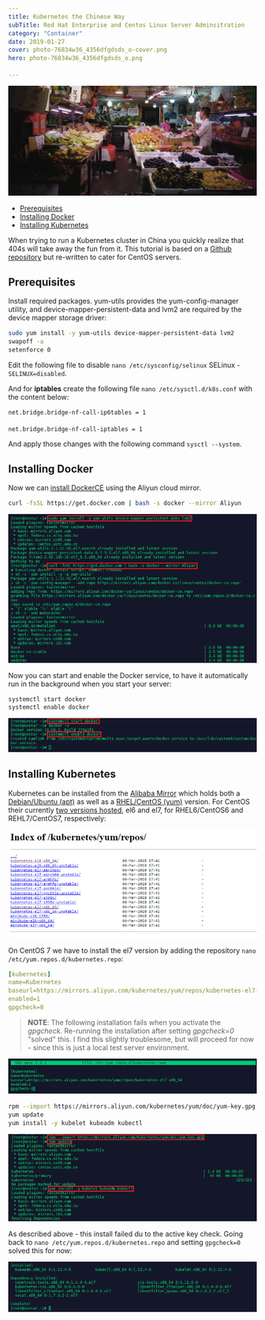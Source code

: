```yaml
---
title: Kubernetes the Chinese Way
subTitle: Red Hat Enterprise and Centos Linux Server Adminsitration
category: "Container"
date: 2019-01-27
cover: photo-76834w36_4356dfgdsds_o-cover.png
hero: photo-76834w36_4356dfgdsds_o.png

---
```


![Shenzhen, China](./photo-76834w36_4356dfgdsds_o.png)


<!-- TOC -->

- [Prerequisites](#prerequisites)
- [Installing Docker](#installing-docker)
- [Installing Kubernetes](#installing-kubernetes)

<!-- /TOC -->



When trying to run a Kubernetes cluster in China you quickly realize that 404s will take away the fun from it. This tutorial is based on a [Github repository](https://github.com/mpolinowski/kubernetes-for-china) but re-written to cater for CentOS servers.


## Prerequisites

Install required packages. yum-utils provides the yum-config-manager utility, and device-mapper-persistent-data and lvm2 are required by the device mapper storage driver:


```bash
sudo yum install -y yum-utils device-mapper-persistent-data lvm2
swapoff -a
setenforce 0
```

Edit the following file to disable `nano /etc/sysconfig/selinux` SELinux - `SELINUX=disabled`.


And for __iptables__ create the following file `nano /etc/sysctl.d/k8s.conf` with the content below:

```bash
net.bridge.bridge-nf-call-ip6tables = 1

net.bridge.bridge-nf-call-iptables = 1
```

And apply those changes with the following command `sysctl --system`.



## Installing Docker

Now we can [install DockerCE](https://docs.docker.com/install/linux/docker-ce/centos/) using the Aliyun cloud mirror.


```bash
curl -fsSL https://get.docker.com | bash -s docker --mirror Aliyun
```


![Kubernetes Aliyun](./Kubernetes-Aliyun-01.png)


Now you can start and enable the Docker service, to have it automatically run in the background when you start your server:


```bash
systemctl start docker
systemctl enable docker
```


![Kubernetes Aliyun](./Kubernetes-Aliyun-02.png)


## Installing Kubernetes

Kubernetes can be installed from the [Alibaba Mirror](https://opsx.alibaba.com/mirror) which holds both a [Debian/Ubuntu (apt)](https://mirrors.aliyun.com/kubernetes/apt/) as well as a [RHEL/CentOS (yum)](https://mirrors.aliyun.com/kubernetes/yum/) version. For CentOS their currently [two versions hosted](https://mirrors.aliyun.com/kubernetes/yum/repos/), el6 and el7, for RHEL6/CentOS6 and REHL7/CentOS7, respectively:


![Kubernetes Aliyun](./Kubernetes-Aliyun-03.png)


On CentOS 7 we have to install the el7 version by adding the repository `nano /etc/yum.repos.d/kubernetes.repo`:


```yaml
[kubernetes]
name=Kubernetes
baseurl=https://mirrors.aliyun.com/kubernetes/yum/repos/kubernetes-el7-x86_64
enabled=1
gpgcheck=0
```

> __NOTE__: The following installation fails when you activate the _gpgcheck_. Re-running the installation after setting _gpgcheck=0_ "solved" this. I find this slightly troublesome, but will proceed for now - since this is just a local test server environment.


![Kubernetes Aliyun](./Kubernetes-Aliyun-04.png)



```bash
rpm --import https://mirrors.aliyun.com/kubernetes/yum/doc/yum-key.gpg
yum update
yum install -y kubelet kubeadm kubectl
```


![Kubernetes Aliyun](./Kubernetes-Aliyun-05.png)


As described above - this install failed du to the active key check. Going back to `nano /etc/yum.repos.d/kubernetes.repo` and setting `gpgcheck=0` solved this for now:


![Kubernetes Aliyun](./Kubernetes-Aliyun-06.png)
































<!--


本来打算搭建istio环境，然后默置安装了kubernetes1.5.2集群，结果RBAC模式不被支持，然后切换到kubernetes1.7.5。

祝你好运吧！

一、基础环境配置，以下环境基于Docker

master和slave的kubernetes yum源必须都修改

vi /etc/yum.repos.d/kubernetes.repo

[kubernetes]
name=Kubernetes
baseurl=https://mirrors.aliyun.com/kubernetes/yum/repos/kubernetes-el7-x86_64
enabled=1
gpgcheck=0

(1)关闭swap

swapoff -a

(2)关闭SELinux，修改SELINUX属性

setenforce 0

vi /etc/sysconfig/selinux

SELINUX=disabled    

(3)设置iptables

vi /etc/sysctl.d/k8s.conf

net.bridge.bridge-nf-call-ip6tables = 1

net.bridge.bridge-nf-call-iptables = 1

同iptables

sysctl --system

[1]以防在kubeadm init时出现如下错误

[kubeadm] WARNING: kubeadm is in beta, please do not use it for production clusters.
[init] Using Kubernetes version: v1.7.5
[init] Using Authorization modes: [Node RBAC]
[preflight] Running pre-flight checks
[preflight] WARNING: kubelet service is not enabled, please run 'systemctl enable kubelet.service'
[preflight] WARNING: docker service is not enabled, please run 'systemctl enable docker.service'
[preflight] Some fatal errors occurred:
    /proc/sys/net/bridge/bridge-nf-call-iptables contents are not set to 1

(4)安装socat

yum install -y socat

rpm -qa|grep socat

systemctl enable socat


二、安装kubernetes集群

Master:安装master

1、检查docker，如果没有安装docker,请看前面docker系列

docker version

2、安装kubectl、kubelet、kubeadm [yum源的问题使用阿里云的可以获取]

yum install -y kubelet kubeadm kubectl

(2)启动kubelet

systemctl start kubelet

systemctl status kubelet #查看是否启动成功

注意：[有人说要先修改/etc/systemd/system/kubelet.service.d/10-kubeadm.conf下参数，我修改后发现kubelet无法启动]

(3)初始化master

kubeadm init --apiserver-advertise-address=192.168.117.132 --pod-network-cidr=192.168.0.0/16 --kubernetes-version=v1.7.5 --skip-preflight-checks

参数说明：

[1]--kubernetes-version=v1.7.5，如果不加版本号会导致报错

[kubeadm] WARNING: kubeadm is in beta, please do not use it for production clusters.unable to get URL "https://storage.googleapis.com/kubernetes-release/release/stable-1.7.txt": Get https://storage.googleapis.com/kubernetes-release/release/stable-1.7.txt: net/http: TLS handshake timeout

或者

[kubeadm] WARNING: kubeadm is in beta, please do not use it for production clusters.
unable to get URL "https://storage.googleapis.com/kubernetes-release/release/stable-1.7.txt": Get https://storage.googleapis.com/kubernetes-release/release/stable-1.7.txt: dial tcp 172.217.160.112:443: getsockopt: connection refused
[2]--skip-preflight-checks，可以防止每次初始化都去检查配置文件，否则可能在多次init后报错[etcd在使用、kubelet在使

用，因为每次init，kubeadm其实都会去启动etcd/kubelet]

[3]还有可能出现的错误是镜像错误

初始化一直卡在[apiclient] Created API client, waiting for the control plane to become ready

或者

Unfortunately, an error has occurred:
    timed out waiting for the condition

This error is likely caused by that:
    - The kubelet is not running
    - The kubelet is unhealthy due to a misconfiguration of the node in some way (required cgroups disabled)
    - There is no internet connection; so the kubelet can't pull the following control plane images:
        - gcr.io/google_containers/kube-apiserver-amd64:v1.8.4
        - gcr.io/google_containers/kube-controller-manager-amd64:v1.8.4
        - gcr.io/google_containers/kube-scheduler-amd64:v1.8.4

You can troubleshoot this for example with the following commands if you're on a systemd-powered system:
    - 'systemctl status kubelet'
    - 'journalctl -xeu kubelet'
couldn't initialize a Kubernetes cluster

{网上有人提出了一个很好的方法，就是先把需要的镜像下载下来改tag名，但是可能导致镜像不匹配问题}

docker pull docker.io/sylzd/etcd-amd64-3.0.17
docker tag docker.io/sylzd/etcd-amd64-3.0.17:latest gcr.io/google_containers/etcd-amd64:3.0.17
docker pull registry.cn-hangzhou.aliyuncs.com/google-containers/kube-apiserver-amd64:v1.7.5
docker tag registry.cn-hangzhou.aliyuncs.com/google-containers/kube-apiserver-amd64:v1.7.5 gcr.io/google_containers/kube-apiserver-amd64:v1.7.5
docker pull registry.cn-hangzhou.aliyuncs.com/google-containers/kube-controller-manager-amd64:v1.7.5
docker tag registry.cn-hangzhou.aliyuncs.com/google-containers/kube-controller-manager-amd64:v1.7.5 gcr.io/google_containers/kube-controller-manager-amd64:v1.7.5
docker pull registry.cn-hangzhou.aliyuncs.com/google-containers/kube-scheduler-amd64:v1.7.5
docker tag registry.cn-hangzhou.aliyuncs.com/google-containers/kube-scheduler-amd64:v1.7.5 gcr.io/google_containers/kube-scheduler-amd64:v1.7.5

docker pull visenzek8s/pause-amd64:3.0
docker tag visenzek8s/pause-amd64:3.0 gcr.io/google_containers/pause-amd64:3.0

docker pull mirrorgooglecontainers/kube-proxy-amd64:v1.7.5
docker tag mirrorgooglecontainers/kube-proxy-amd64:v1.7.5 gcr.io/google_containers/kube-proxy-amd64:v1.7.5

docker pull registry.cn-hangzhou.aliyuncs.com/google-containers/k8s-dns-kube-dns-amd64:1.14.4
docker tag registry.cn-hangzhou.aliyuncs.com/google-containers/k8s-dns-kube-dns-amd64:1.14.4 gcr.io/google_containers/k8s-dns-kube-dns-amd64:1.14.4

docker pull registry.cn-hangzhou.aliyuncs.com/google-containers/k8s-dns-sidecar-amd64:1.14.4
docker tag registry.cn-hangzhou.aliyuncs.com/google-containers/k8s-dns-sidecar-amd64:1.14.4 gcr.io/google_containers/k8s-dns-sidecar-amd64:1.14.4

docker pull mirrorgooglecontainers/k8s-dns-dnsmasq-nanny-amd64:1.14.4
docker tag mirrorgooglecontainers/k8s-dns-dnsmasq-nanny-amd64:1.14.4 gcr.io/google_containers/k8s-dns-dnsmasq-nanny-amd64:1.14.4

docker pull quay.io/coreos/flannel  #失败
docker pull quay.io/coreos/flannel:v0.9.1-amd64

注意：只有出现以下提示才是搭建成功（记住提示kubeadm join --token xxxxxxx命令，在slave从服务器上会使用）

kubeadm token list命令也可以查看token，但是可能会有多条记录

Your Kubernetes master has initialized successfully!To start using your cluster, you need to run (as a regular user): mkdir -p $HOME/.kube sudo cp -i /etc/kubernetes/admin.conf $HOME/.kube/config sudo chown $(id -u):$(id -g) $HOME/.kube/configYou should now deploy a pod network to the cluster.Run "kubectl apply -f [podnetwork].yaml" with one of the options listed at: http://kubernetes.io/docs/admin/addons/You can now join any number of machines by running the following on each nodeas root: kubeadm join --token xxxxxxxxx

(4)配置root用户/非root用户模式管理集群

root模式：

vi /etc/profile
export KUBECONFIG=/etc/kubernetes/admin.conf
source /etc/profile

普通用户模式：

mkdir -p $HOME/.kube 
cp -i /etc/kubernetes/admin.conf $HOME/.kube/config 
chown $(id -u):$(id -g) $HOME/.kube/config

这一步很关键，否则kubectl监控会报错

(5)网络配置，可以选择Calico、Canal、Flannel、Weave网络模式（有人说Flannel最好用，但是我感觉坑好多），两种配置方式如下：

a、先将kube-flannel.yml下载到本地，或者自己创建一个和官网一样的kube-flannel.yml文件，在当前目录执行

kubectl apply -f kube-flannel.yml

b、通过网络执行

kubectl apply -f https://raw.githubusercontent.com/coreos/flannel/v0.9.1/Documentation/kube-flannel.yml

检查flannel是否正常安装启动

kubectl get pods --all-namespaces

注意：如果出现Error、Pending、ImagePullBackOff、CrashLoopBackOff都属于启动失败的Pod，原因需要仔细排除

a、查看 /var/log/messages系统日志

b、kubectl describe pod kube-flannel-ds-2wk55 --namespace=kube-system

c、kubectl logs -f kube-dns-2425271678-37lf7 -n kube-system kubedns

(6)默认情况下pod不会被schedule到master节点上

kubectl taint nodes --all node-role.kubernetes.io/master-

报错

node "master" untainted

或者

error: taint "node-role.kubernetes.io/master:" not found

错误

[1]因为我第一次安装的1.5.2没有卸载干净

Transaction check error:
  file /usr/bin/kubectl from install of kubectl-1.7.5-0.x86_64 conflicts with file from package kubernetes-client-1.5.2-0.7.git269f928.el7.x86_64

Slave:安装slave从服务器

1、操作和以上基础操作(1)、(2)、(3)一样

2、将master中一些镜像导出，然后导入到slave中

docker save -o /opt/kube-pause.tar gcr.io/google_containers/pause-amd64:3.0
docker save -o /opt/kube-proxy.tar gcr.io/google_containers/kube-proxy-amd64:v1.7.5
docker save -o /opt/kube-flannel.tar quay.io/coreos/flannel:v0.9.1-amd64
docker load -i /opt/kube-flannel.tar
docker load -i /opt/kube-proxy.tar
docker load -i /opt/kube-pause.tar

3、在slave上安装kubeadm，然后执行master init后提示的kubeadm join --token

kubeadm join --token 04c77a.416fb2c7971328af 192.168.117.132:6443

4、切换到master检查子节点是否连接正常

kubectl get nodes

错误

[1][discovery] Failed to request cluster info, will try again: [Get https://192.168.117.132:6443/api/v1/namespaces/kube-public/configmaps/cluster-info: dial tcp 192.168.117.132:6443: getsockopt: no route to host]

原因是master开着防火墙，把防火墙关掉就行了

[2]failed to check server version: Get https://192.168.117.132:6443/version: x509: certificate has expired or is not yet valid

原因是master和slave的时间不同步，这一点和Elasticsearch/Kibana一样，必须时间同步，所以安装ntp就可以了


{***坎坎坷坷这一周内，从各种VPN到github，每天晚上回来搭到十二点，终于可以告一段落了，参考了很多文章，回头有时间再详细列出来，各位有什么问题的欢迎指正、交流***}


 -->
